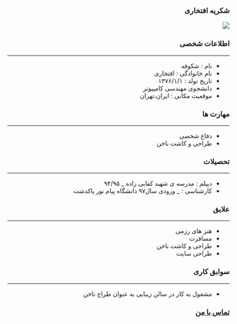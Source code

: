 <style type="text/css">
body{
 direction:rtl;
}
</style>
### شکریه افتخاری
<a href="http://yekupload.ir/be166d43ac12dfed/photo.png" target="_blank" title="دانلود از یک آپلود"><img src="http://s3.yekupload.ir/plugins/imageviewer/site/thumb.php?s=be166d43ac12dfed&/photo.png"/></a>

### اطلاعات شخصی

---
+ نام : شکوفه
+ نام خانوادگی : افتخاری
+ تاریخ تولد : ۱۳۷۶/۱/۱
+ دانشجوی مهندسی کامپیوتر
+ موقعیت مکانی : ایران،تهران


### مهارت ها

---
+ دفاع شخصی
+ طراحی و کاشت ناخن

### تحصیلات

---
+ دیپلم : مدرسه ی شهید کفایی زاده
_ ۹۴/۹۵
+ کارشناسی : 
_ ورودی سال۹۷ دانشگاه پیام نور پاکدشت 

### علایق

---
+ هنز های رزمی
+ مسافرت
+ طراحی و کاشت ناخن
+ طراحی سایت

### سوابق کاری

---
+ مشغول به کار در سالن زیبایی به عنوان طراح ناخن

### [تماس با من](shokofeeftekhari0721@gmail.com)

